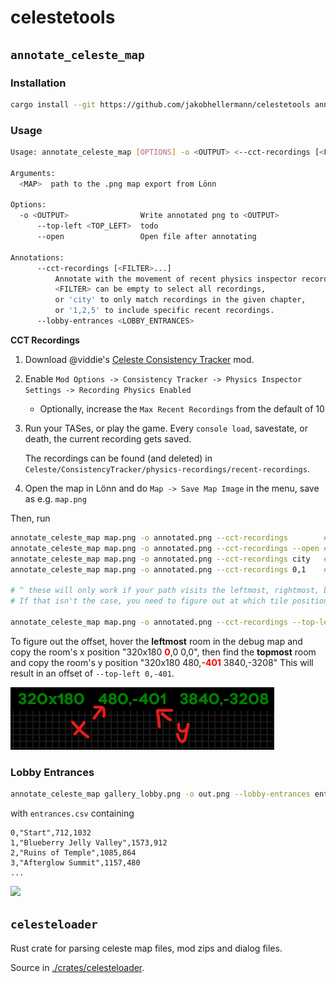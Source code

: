 # celestetools

## `annotate_celeste_map`

### Installation
```sh
cargo install --git https://github.com/jakobhellermann/celestetools annotate_celeste_map
```

### Usage

```sh
Usage: annotate_celeste_map [OPTIONS] -o <OUTPUT> <--cct-recordings [<FILTER>...]|--lobby-entrances <LOBBY_ENTRANCES>> <MAP>

Arguments:
  <MAP>  path to the .png map export from Lönn

Options:
  -o <OUTPUT>                Write annotated png to <OUTPUT>
      --top-left <TOP_LEFT>  todo
      --open                 Open file after annotating

Annotations:
      --cct-recordings [<FILTER>...]
          Annotate with the movement of recent physics inspector recordings.
          <FILTER> can be empty to select all recordings,
          or 'city' to only match recordings in the given chapter,
          or '1,2,5' to include specific recent recordings.
      --lobby-entrances <LOBBY_ENTRANCES>
```

**CCT Recordings**

1. Download @viddie's [Celeste Consistency Tracker](https://gamebanana.com/mods/358978) mod.
2. Enable `Mod Options -> Consistency Tracker -> Physics Inspector Settings -> Recording Physics Enabled`
    - Optionally, increase the `Max Recent Recordings` from the default of 10
3. Run your TASes, or play the game. Every `console load`, savestate, or death, the current recording gets saved.
   
   The recordings can be found (and deleted) in `Celeste/ConsistencyTracker/physics-recordings/recent-recordings`.
4. Open the map in Lönn and do `Map -> Save Map Image` in the menu, save as e.g. `map.png`


Then, run
```sh
annotate_celeste_map map.png -o annotated.png --cct-recordings        # annotate with every recent path
annotate_celeste_map map.png -o annotated.png --cct-recordings --open # annotate and open in image viewer afterwards
annotate_celeste_map map.png -o annotated.png --cct-recordings city   # annotate with every path from a chapter matching the name 'city'
annotate_celeste_map map.png -o annotated.png --cct-recordings 0,1    # annotate with the last two paths

# ^ these will only work if your path visits the leftmost, rightmost, bottommost and topmost room in the map.
# If that isn't the case, you need to figure out at which tile position the topleft corner of the map begins.

annotate_celeste_map map.png -o annotated.png --cct-recordings --top-left 0,-401
```

To figure out the offset, hover the **leftmost** room in the debug map and copy the room's x position "320x180  <span style="color:red">**0**</span>,0  0,0", then find the **topmost** room and copy the room's y position "320x180 480,<span style="color:red">**-401**</span> 3840,-3208"
This will result in an offset of `--top-left 0,-401`.

<img src="./docs/room_pos_xy.png" height="100">

### Lobby Entrances

```sh
annotate_celeste_map gallery_lobby.png -o out.png --lobby-entrances entrances.csv --top-left 87,-84
```
with `entrances.csv` containing
```csv
0,"Start",712,1032
1,"Blueberry Jelly Valley",1573,912
2,"Ruins of Temple",1085,864
3,"Afterglow Summit",1157,480
...
```

<img src="./docs/lobby_entrances.png" height="300">

## `celesteloader`

Rust crate for parsing celeste map files, mod zips and dialog files.

Source in [./crates/celesteloader](./crates/celesteloader/).
